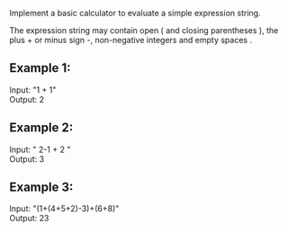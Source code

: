 Implement a basic calculator to evaluate a simple expression string.

The expression string may contain open ( and closing parentheses ), the plus + or minus sign -, non-negative integers and empty spaces .

## Example 1:
Input: "1 + 1"  
Output: 2  

## Example 2:
Input: " 2-1 + 2 "  
Output: 3   

## Example 3:
Input: "(1+(4+5+2)-3)+(6+8)"  
Output: 23  

```java

```
